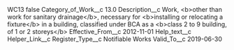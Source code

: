 <?xml version="1.0" encoding="UTF-8"?>
<CustomMetadata xmlns="http://soap.sforce.com/2006/04/metadata" xmlns:xsi="http://www.w3.org/2001/XMLSchema-instance" xmlns:xsd="http://www.w3.org/2001/XMLSchema">
    <label>WC13</label>
    <protected>false</protected>
    <values>
        <field>Category_of_Work__c</field>
        <value xsi:type="xsd:double">13.0</value>
    </values>
    <values>
        <field>Description__c</field>
        <value xsi:type="xsd:string">Work, &lt;b&gt;other than work for sanitary drainage&lt;/b&gt;, necessary for &lt;b&gt;installing or relocating a fixture&lt;/b&gt; in a building, classified under BCA as a &lt;b&gt;class 2 to 9 building, of 1 or 2 storeys&lt;/b&gt;</value>
    </values>
    <values>
        <field>Effective_From__c</field>
        <value xsi:type="xsd:date">2012-11-01</value>
    </values>
    <values>
        <field>Help_text__c</field>
        <value xsi:nil="true"/>
    </values>
    <values>
        <field>Helper_Link__c</field>
        <value xsi:nil="true"/>
    </values>
    <values>
        <field>Register_Type__c</field>
        <value xsi:type="xsd:string">Notifiable Works</value>
    </values>
    <values>
        <field>Valid_To__c</field>
        <value xsi:type="xsd:date">2019-06-30</value>
    </values>
</CustomMetadata>
